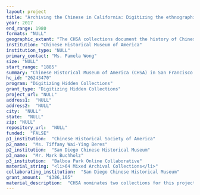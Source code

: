 ```yaml
--- 
layout: project 
title: "Archiving the Chinese in California: Digitizing the ethnographic collections of the Chinese Historical Museum of America and San Diego Chinese Historical Museum"
year: 2017
end_range: 1980
formats: "NULL"
geographic_extant: "The CHSA collections document the history of Chinese Americans with a focus on Northern California’s San Francisco Bay Area. The SDCHM collections document Chinese American history with a focus on Southern California’s San Diego area. The collections present a view of early experiences of Chinese Americans in the United States."
institution: "Chinese Historical Museum of America"
institution_type: "NULL"
primary_contact: "Ms. Pamela Wong"
size: "NULL"
start_range: "1885"
summary: "Chinese Historical Museum of America (CHSA) in San Francisco and the San Diego Chinese Historical Museum (SDCHM) will conduct a 36-month project to create an online repository of digitized text-based materials, objects, and photographs from the museums’ holdings related to the history of Chinese immigrants in California. Together, the collections include approximately 30,000 ethnographic artifacts and archival materials spanning the last century and a half of Chinese in America. As the two museums are located in Northern and Southern California respectively, this project will make significant scholarly resources on the history of early Chinese immigration, Chinatowns, and ethnic revival in early Chinese American populations across the State widely available. Today, as the number of Chinese descendants in the US has risen to nearly 4 million, with the greatest concentration in California, this joint collaboration will provide a public narrative of the journey of this rapidly growing and increasingly visible community."
hc_id: "26243470"
program: "Digitizing Hidden Collections"
grant_type: "Digitizing Hidden Collections"
project_url: "NULL"
address1:  "NULL"
address2:  "NULL"
city:  "NULL"
state:  "NULL"
zip: "NULL"
repository_url:  "NULL"
funded:  "FALSE"
p1_institution:  "Chinese Historical Society of America"
p2_name:  "Ms. Tiffany Wai-Ying Beres"
p2_institution:  "San Diego Chinese Historical Museum"
p3_name:  "Mr. Mark Buchholz"
p3_institution:  "Balboa Park Online Collaborative"
material_string: "<li>64 Mixed Archival Collections</li>"
collaborating_institution:  "San Diego Chinese Historical Museum"
grant_amount:  "$386,105"
material_description:  "CHSA nominates two collections for this project, the William Hoy Collection and the Thomas W. Chinn Collection. Chinn, one of the four founders of CHSA, and Hoy were involved in the publishing business within the San Francisco Chinese community starting in the 1930s, as editors and publishers of Chinese Digest and Chinese Press. They were dedicated to connecting the community through print media. They published articles on current events as well as historical stories to give context to the legal and social discrimination the community faced. The two collections include articles on Chinese American political, religious and social organizations, notable community leaders, photographs of Chinese pioneers of California, the building of the Transcontinental Railroad and Chinatowns, and rare publications dating from the 1880s. SDCHM collections for digitization include materials from San Diego Chinatown families. Around the early 1900s, the Quin, Hom and Chong families were Chinese merchants and community leaders; their collections include photographs, letters, business ledgers and tools. These families shaped the development of communities around them and today their descendants continue to impact San Diego. Additionally, SDCHM proposes to digitize documents and artifacts belonging to Chinese American veterans who served in WWII; this collection includes documents and letters, models of the planes they flew, personal effects and even a series of cartoons an officer drew during the war. Lastly, SDCHM would digitize anthropological artifacts related to Chinese American History in Southern California dating from 1885-1980 and the oral histories of 50 first and second-generation San Diego Chinatown residents."
---
```

